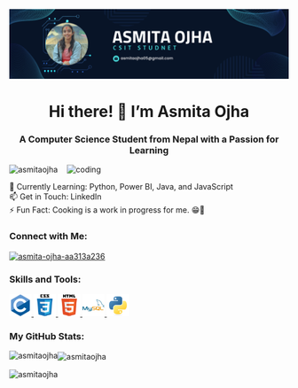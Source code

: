 <img src="Banner.png">
<h1 align="center">Hi there! 👋 I’m Asmita Ojha</h1> <h3 align="center">A Computer Science Student from Nepal with a Passion for Learning</h3> <img align="right" alt="coding" width="400" src="https://gifdb.com/images/high/coding-girl-animation-fe7t4gejurmtof8v.webp"> <p align="left"> <img src="https://komarev.com/ghpvc/?username=asmitaojha&label=Profile%20views&color=0e75b6&style=flat" alt="asmitaojha" /> </p>
🌱 Currently Learning: Python, Power BI, Java, and JavaScript <br>
📫 Get in Touch: LinkedIn <br>
⚡ Fun Fact: Cooking is a work in progress for me. 😁🤭  <br>
<h3 align="left">Connect with Me:</h3> <p align="left"> <a href="https://linkedin.com/in/asmita-ojha-aa313a236" target="blank"><img align="center" src="https://raw.githubusercontent.com/rahuldkjain/github-profile-readme-generator/master/src/images/icons/Social/linked-in-alt.svg" alt="asmita-ojha-aa313a236" height="30" width="40" /></a> </p> <h3 align="left">Skills and Tools:</h3> <p align="left"> <a href="https://www.cprogramming.com/" target="_blank" rel="noreferrer"> <img src="https://raw.githubusercontent.com/devicons/devicon/master/icons/c/c-original.svg" alt="c" width="40" height="40"/> </a> <a href="https://www.w3schools.com/css/" target="_blank" rel="noreferrer"> <img src="https://raw.githubusercontent.com/devicons/devicon/master/icons/css3/css3-original-wordmark.svg" alt="css3" width="40" height="40"/> </a> <a href="https://www.w3.org/html/" target="_blank" rel="noreferrer"> <img src="https://raw.githubusercontent.com/devicons/devicon/master/icons/html5/html5-original-wordmark.svg" alt="html5" width="40" height="40"/> </a> <a href="https://www.mysql.com/" target="_blank" rel="noreferrer"> <img src="https://raw.githubusercontent.com/devicons/devicon/master/icons/mysql/mysql-original-wordmark.svg" alt="mysql" width="40" height="40"/> </a> <a href="https://www.python.org" target="_blank" rel="noreferrer"> <img src="https://raw.githubusercontent.com/devicons/devicon/master/icons/python/python-original.svg" alt="python" width="40" height="40"/> </a> </p> <h3 align="left">My GitHub Stats:</h3> <p> <img align="left" src="https://github-readme-stats.vercel.app/api/top-langs?username=asmitaojha&show_icons=true&locale=en&layout=compact" alt="asmitaojha" /> </p> <p> <img align="center" src="https://github-readme-stats.vercel.app/api?username=asmitaojha&show_icons=true&locale=en" alt="asmitaojha" /> </p> <p> <img align="center" src="https://github-readme-streak-stats.herokuapp.com/?user=asmitaojha&" alt="asmitaojha" /> </p>
